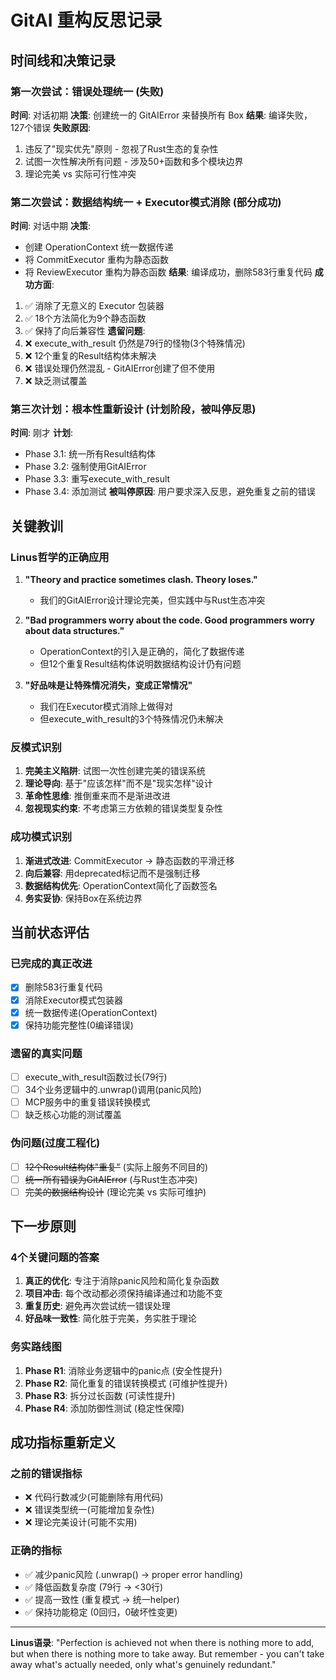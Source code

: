 # GitAI 重构反思记录

## 时间线和决策记录

### 第一次尝试：错误处理统一 (失败)
**时间**: 对话初期
**决策**: 创建统一的 GitAIError 来替换所有 Box<dyn Error>
**结果**: 编译失败，127个错误
**失败原因**:
1. 违反了"现实优先"原则 - 忽视了Rust生态的复杂性
2. 试图一次性解决所有问题 - 涉及50+函数和多个模块边界
3. 理论完美 vs 实际可行性冲突

### 第二次尝试：数据结构统一 + Executor模式消除 (部分成功)
**时间**: 对话中期
**决策**: 
- 创建 OperationContext 统一数据传递
- 将 CommitExecutor 重构为静态函数
- 将 ReviewExecutor 重构为静态函数
**结果**: 编译成功，删除583行重复代码
**成功方面**:
1. ✅ 消除了无意义的 Executor 包装器
2. ✅ 18个方法简化为9个静态函数
3. ✅ 保持了向后兼容性
**遗留问题**:
1. ❌ execute_with_result 仍然是79行的怪物(3个特殊情况)
2. ❌ 12个重复的Result结构体未解决
3. ❌ 错误处理仍然混乱 - GitAIError创建了但不使用
4. ❌ 缺乏测试覆盖

### 第三次计划：根本性重新设计 (计划阶段，被叫停反思)
**时间**: 刚才
**计划**: 
- Phase 3.1: 统一所有Result结构体
- Phase 3.2: 强制使用GitAIError
- Phase 3.3: 重写execute_with_result
- Phase 3.4: 添加测试
**被叫停原因**: 用户要求深入反思，避免重复之前的错误

## 关键教训

### Linus哲学的正确应用
1. **"Theory and practice sometimes clash. Theory loses."** 
   - 我们的GitAIError设计理论完美，但实践中与Rust生态冲突
   
2. **"Bad programmers worry about the code. Good programmers worry about data structures."**
   - OperationContext的引入是正确的，简化了数据传递
   - 但12个重复Result结构体说明数据结构设计仍有问题

3. **"好品味是让特殊情况消失，变成正常情况"**
   - 我们在Executor模式消除上做得对
   - 但execute_with_result的3个特殊情况仍未解决

### 反模式识别
1. **完美主义陷阱**: 试图一次性创建完美的错误系统
2. **理论导向**: 基于"应该怎样"而不是"现实怎样"设计
3. **革命性思维**: 推倒重来而不是渐进改进
4. **忽视现实约束**: 不考虑第三方依赖的错误类型复杂性

### 成功模式识别
1. **渐进式改进**: CommitExecutor → 静态函数的平滑迁移
2. **向后兼容**: 用deprecated标记而不是强制迁移
3. **数据结构优先**: OperationContext简化了函数签名
4. **务实妥协**: 保持Box<dyn Error>在系统边界

## 当前状态评估

### 已完成的真正改进
- [x] 删除583行重复代码
- [x] 消除Executor模式包装器
- [x] 统一数据传递(OperationContext)
- [x] 保持功能完整性(0编译错误)

### 遗留的真实问题
- [ ] execute_with_result函数过长(79行)
- [ ] 34个业务逻辑中的.unwrap()调用(panic风险)
- [ ] MCP服务中的重复错误转换模式
- [ ] 缺乏核心功能的测试覆盖

### 伪问题(过度工程化)
- [ ] ~~12个Result结构体"重复"~~ (实际上服务不同目的)
- [ ] ~~统一所有错误为GitAIError~~ (与Rust生态冲突)
- [ ] ~~完美的数据结构设计~~ (理论完美 vs 实际可维护)

## 下一步原则

### 4个关键问题的答案
1. **真正的优化**: 专注于消除panic风险和简化复杂函数
2. **项目冲击**: 每个改动都必须保持编译通过和功能不变
3. **重复历史**: 避免再次尝试统一错误处理
4. **好品味一致性**: 简化胜于完美，务实胜于理论

### 务实路线图
1. **Phase R1**: 消除业务逻辑中的panic点 (安全性提升)
2. **Phase R2**: 简化重复的错误转换模式 (可维护性提升) 
3. **Phase R3**: 拆分过长函数 (可读性提升)
4. **Phase R4**: 添加防御性测试 (稳定性保障)

## 成功指标重新定义

### 之前的错误指标
- ❌ 代码行数减少(可能删除有用代码)
- ❌ 错误类型统一(可能增加复杂性)
- ❌ 理论完美设计(可能不实用)

### 正确的指标
- ✅ 减少panic风险 (.unwrap() → proper error handling)
- ✅ 降低函数复杂度 (79行 → <30行)
- ✅ 提高一致性 (重复模式 → 统一helper)
- ✅ 保持功能稳定 (0回归，0破坏性变更)

---

**Linus语录**: "Perfection is achieved not when there is nothing more to add, but when there is nothing more to take away. But remember - you can't take away what's actually needed, only what's genuinely redundant."